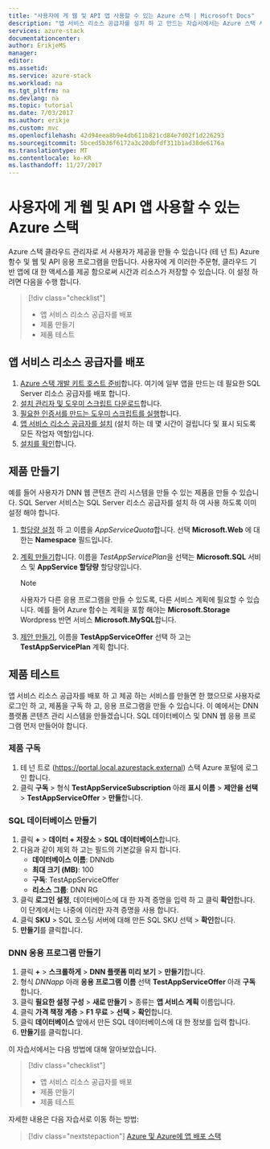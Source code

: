 ```yaml
---
title: "사용자에 게 웹 및 API 앱 사용할 수 있는 Azure 스택 | Microsoft Docs"
description: "앱 서비스 리소스 공급자를 설치 하 고 만드는 자습서에서는 Azure 스택 사용자를 제공 하는 웹 및 API 앱을 만들 수를 제공 합니다."
services: azure-stack
documentationcenter: 
author: ErikjeMS
manager: 
editor: 
ms.assetid: 
ms.service: azure-stack
ms.workload: na
ms.tgt_pltfrm: na
ms.devlang: na
ms.topic: tutorial
ms.date: 7/03/2017
ms.author: erikje
ms.custom: mvc
ms.openlocfilehash: 42d94eea8b9e4db611b821cd84e7d02f1d226293
ms.sourcegitcommit: 5bced5b36f6172a3c20dbfdf311b1ad38de6176a
ms.translationtype: MT
ms.contentlocale: ko-KR
ms.lasthandoff: 11/27/2017
---
```

# <a name="make-web-and-api-apps-available-to-your-azure-stack-users"></a>사용자에 게 웹 및 API 앱 사용할 수 있는 Azure 스택

Azure 스택 클라우드 관리자로 서 사용자가 제공을 만들 수 있습니다 (테 넌 트) Azure 함수 및 웹 및 API 응용 프로그램을 만듭니다. 사용자에 게 이러한 주문형, 클라우드 기반 앱에 대 한 액세스를 제공 함으로써 시간과 리소스가 저장할 수 있습니다. 이 설정 하려면 다음을 수행 합니다.

> [!div class="checklist"]
> * 앱 서비스 리소스 공급자를 배포
> * 제품 만들기
> * 제품 테스트

## <a name="deploy-the-app-service-resource-provider"></a>앱 서비스 리소스 공급자를 배포

1. [Azure 스택 개발 키트 호스트 준비](azure-stack-app-service-before-you-get-started.md)합니다. 여기에 일부 앱을 만드는 데 필요한 SQL Server 리소스 공급자를 배포 합니다.
2. [설치 관리자 및 도우미 스크립트 다운로드](azure-stack-app-service-deploy.md)합니다.
3. [필요한 인증서를 만드는 도우미 스크립트를 실행](azure-stack-app-service-deploy.md)합니다.
4. [앱 서비스 리소스 공급자를 설치](azure-stack-app-service-deploy.md) (설치 하는 데 몇 시간이 걸립니다 및 표시 되도록 모든 작업자 역할)입니다.
5. [설치를 확인](azure-stack-app-service-deploy.md#validate-the-app-service-on-azure-stack-installation)합니다.

## <a name="create-an-offer"></a>제품 만들기

예를 들어 사용자가 DNN 웹 콘텐츠 관리 시스템을 만들 수 있는 제품을 만들 수 있습니다. SQL Server 서비스는 SQL Server 리소스 공급자를 설치 하 여 사용 하도록 이미 설정 해야 합니다.

1.  [할당량 설정](azure-stack-setting-quotas.md) 하 고 이름을 *AppServiceQuota*합니다. 선택 **Microsoft.Web** 에 대 한는 **Namespace** 필드입니다.
2.  [계획 만들기](azure-stack-create-plan.md)합니다. 이름을 *TestAppServicePlan*을 선택는 **Microsoft.SQL** 서비스 및 **AppService 할당량** 할당량입니다.

    > [!NOTE]
    > 사용자가 다른 응용 프로그램을 만들 수 있도록, 다른 서비스 계획에 필요할 수 있습니다. 예를 들어 Azure 함수는 계획을 포함 해야는 **Microsoft.Storage** Wordpress 반면 서비스 **Microsoft.MySQL**합니다.
    > 
    >

3.  [제안 만들기](azure-stack-create-offer.md), 이름을 **TestAppServiceOffer** 선택 하 고는 **TestAppServicePlan** 계획 합니다.

## <a name="test-the-offer"></a>제품 테스트

앱 서비스 리소스 공급자를 배포 하 고 제공 하는 서비스를 만들면 한 했으므로 사용자로 로그인 하 고, 제품을 구독 하 고, 응용 프로그램을 만들 수 있습니다. 이 예에서는 DNN 플랫폼 콘텐츠 관리 시스템을 만들겠습니다. SQL 데이터베이스 및 DNN 웹 응용 프로그램 먼저 만들어야 합니다.

### <a name="subscribe-to-the-offer"></a>제품 구독
1. 테 넌 트로 (https://portal.local.azurestack.external) 스택 Azure 포털에 로그인 합니다.
2. 클릭 **구독** > 형식 **TestAppServiceSubscription** 아래 **표시 이름** > **제안을 선택**  >  **TestAppServiceOffer** > **만들**합니다.

### <a name="create-a-sql-database"></a>SQL 데이터베이스 만들기

1. 클릭  **+**   >  **데이터 + 저장소** > **SQL 데이터베이스**합니다.
2. 다음과 같이 제외 하 고는 필드의 기본값을 유지 합니다.
    - **데이터베이스 이름**: DNNdb
    - **최대 크기 (MB)**: 100
    - **구독**: TestAppServiceOffer
    - **리소스 그룹**: DNN RG
3. 클릭 **로그인 설정**, 데이터베이스에 대 한 자격 증명을 입력 하 고 클릭 **확인**합니다. 이 단계에서는 나중에 이러한 자격 증명을 사용 합니다.
4. 클릭 **SKU** > SQL 호스팅 서버에 대해 만든 SQL SKU 선택 > **확인**합니다.
5. **만들기**를 클릭합니다.

### <a name="create-a-dnn-app"></a>DNN 응용 프로그램 만들기    

1. 클릭  **+**   >  **스크롤하게** > **DNN 플랫폼 미리 보기** > **만들기**합니다.
2. 형식 *DNNapp* 아래 **응용 프로그램 이름** 선택 **TestAppServiceOffer** 아래 **구독**합니다.
3. 클릭 **필요한 설정 구성** > **새로 만들기** > 종류는 **앱 서비스 계획** 이름입니다.
4. 클릭 **가격 책정 계층** > **F1 무료** > **선택** > **확인**합니다.
5. 클릭 **데이터베이스** 앞에서 만든 SQL 데이터베이스에 대 한 정보를 입력 합니다.
6. **만들기**를 클릭합니다.

이 자습서에서는 다음 방법에 대해 알아보았습니다.

> [!div class="checklist"]
> * 앱 서비스 리소스 공급자를 배포
> * 제품 만들기
> * 제품 테스트

자세한 내용은 다음 자습서로 이동 하는 방법:

> [!div class="nextstepaction"]
> [Azure 및 Azure에 앱 배포 스택](user/azure-stack-solution-pipeline.md)
